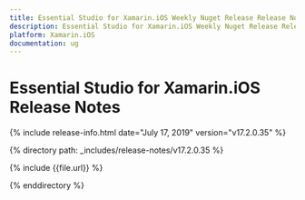 ```yaml
---
title: Essential Studio for Xamarin.iOS Weekly Nuget Release Release Notes  
description: Essential Studio for Xamarin.iOS Weekly Nuget Release Release Notes  
platform: Xamarin.iOS
documentation: ug
---
```


# Essential Studio for Xamarin.iOS  Release Notes  

{% include release-info.html date="July 17, 2019"  version="v17.2.0.35" %} 


{% directory path: _includes/release-notes/v17.2.0.35 %}

{% include {{file.url}} %}

{% enddirectory %}